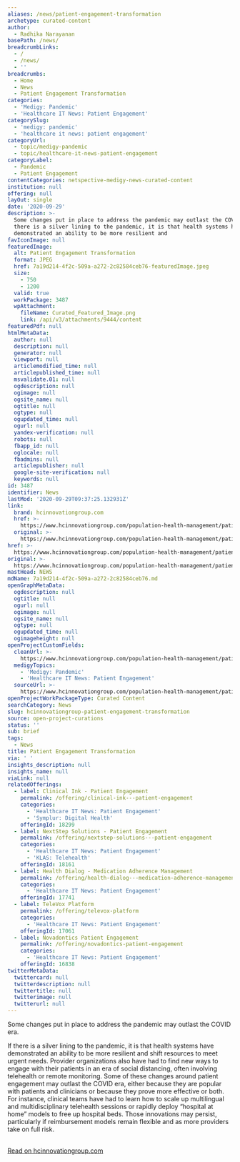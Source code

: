```yaml
---
aliases: /news/patient-engagement-transformation
archetype: curated-content
author:
  - Radhika Narayanan
basePath: /news/
breadcrumbLinks:
  - /
  - /news/
  - ''
breadcrumbs:
  - Home
  - News
  - Patient Engagement Transformation
categories:
  - 'Medigy: Pandemic'
  - 'Healthcare IT News: Patient Engagement'
categorySlug:
  - 'medigy: pandemic'
  - 'healthcare it news: patient engagement'
categoryUrl:
  - topic/medigy-pandemic
  - topic/healthcare-it-news-patient-engagement
categoryLabel:
  - Pandemic
  - Patient Engagement
contentCategories: netspective-medigy-news-curated-content
institution: null
offering: null
layOut: single
date: '2020-09-29'
description: >-
  Some changes put in place to address the pandemic may outlast the COVID era.If
  there is a silver lining to the pandemic, it is that health systems have
  demonstrated an ability to be more resilient and
favIconImage: null
featuredImage:
  alt: Patient Engagement Transformation
  format: JPEG
  href: 7a19d214-4f2c-509a-a272-2c82584ceb76-featuredImage.jpeg
  size:
    - 750
    - 1200
  valid: true
  workPackage: 3487
  wpAttachment:
    fileName: Curated_Featured_Image.png
    link: /api/v3/attachments/9444/content
featuredPdf: null
htmlMetaData:
  author: null
  description: null
  generator: null
  viewport: null
  articlemodified_time: null
  articlepublished_time: null
  msvalidate.01: null
  ogdescription: null
  ogimage: null
  ogsite_name: null
  ogtitle: null
  ogtype: null
  ogupdated_time: null
  ogurl: null
  yandex-verification: null
  robots: null
  fbapp_id: null
  oglocale: null
  fbadmins: null
  articlepublisher: null
  google-site-verification: null
  keywords: null
id: 3487
identifier: News
lastMod: '2020-09-29T09:37:25.132931Z'
link:
  brand: hcinnovationgroup.com
  href: >-
    https://www.hcinnovationgroup.com/population-health-management/patient-engagement/article/21152223/patient-engagement-transformation
  original: >-
    https://www.hcinnovationgroup.com/population-health-management/patient-engagement/article/21152223/patient-engagement-transformation
href: >-
  https://www.hcinnovationgroup.com/population-health-management/patient-engagement/article/21152223/patient-engagement-transformation
original: >-
  https://www.hcinnovationgroup.com/population-health-management/patient-engagement/article/21152223/patient-engagement-transformation
mastHead: NEWS
mdName: 7a19d214-4f2c-509a-a272-2c82584ceb76.md
openGraphMetaData:
  ogdescription: null
  ogtitle: null
  ogurl: null
  ogimage: null
  ogsite_name: null
  ogtype: null
  ogupdated_time: null
  ogimageheight: null
openProjectCustomFields:
  cleanUrl: >-
    https://www.hcinnovationgroup.com/population-health-management/patient-engagement/article/21152223/patient-engagement-transformation
  medigyTopics:
    - 'Medigy: Pandemic'
    - 'Healthcare IT News: Patient Engagement'
  sourceUrl: >-
    https://www.hcinnovationgroup.com/population-health-management/patient-engagement/article/21152223/patient-engagement-transformation
openProjectWorkPackageType: Curated Content
searchCategory: News
slug: hcinnovationgroup-patient-engagement-transformation
source: open-project-curations
status: ''
sub: brief
tags:
  - News
title: Patient Engagement Transformation
via: ' '
insights_description: null
insights_name: null
viaLink: null
relatedOfferings:
  - label: Clinical Ink - Patient Engagement
    permalink: /offering/clinical-ink---patient-engagement
    categories:
      - 'Healthcare IT News: Patient Engagement'
      - 'Symplur: Digital Health'
    offeringId: 18299
  - label: NextStep Solutions - Patient Engagement
    permalink: /offering/nextstep-solutions---patient-engagement
    categories:
      - 'Healthcare IT News: Patient Engagement'
      - 'KLAS: Telehealth'
    offeringId: 18161
  - label: Health Dialog - Medication Adherence Management
    permalink: /offering/health-dialog---medication-adherence-management
    categories:
      - 'Healthcare IT News: Patient Engagement'
    offeringId: 17741
  - label: TeleVox Platform
    permalink: /offering/televox-platform
    categories:
      - 'Healthcare IT News: Patient Engagement'
    offeringId: 17061
  - label: Novadontics Patient Engagement
    permalink: /offering/novadontics-patient-engagement
    categories:
      - 'Healthcare IT News: Patient Engagement'
    offeringId: 16838
twitterMetaData:
  twittercard: null
  twitterdescription: null
  twittertitle: null
  twitterimage: null
  twitterurl: null
---
```

<p>Some changes put in place to address the pandemic may outlast the COVID era.</p><p>If there is a silver lining to the pandemic, it is that health systems have demonstrated an ability to be more resilient and shift resources to meet urgent needs. Provider organizations also have had to find new ways to engage with their patients in an era of social distancing, often involving telehealth or remote monitoring. Some of these changes around patient engagement may outlast the COVID era, either because they are popular with patients and clinicians or because they prove more effective or both. For instance, clinical teams have had to learn how to scale up multilingual and multidisciplinary telehealth sessions or rapidly deploy “hospital at home” models to free up hospital beds. Those innovations may persist, particularly if reimbursement models remain flexible and as more providers take on full risk.</p><p><br><a href="https://www.hcinnovationgroup.com/population-health-management/patient-engagement/article/21152223/patient-engagement-transformation">Read on hcinnovationgroup.com</a></p>